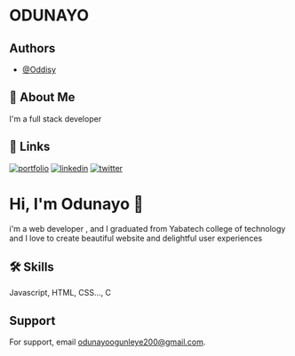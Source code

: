 # ODUNAYO
## Authors

- [@Oddisy](https://www.github.com/oddisy)


## 🚀 About Me
I'm a full stack developer

## 🔗 Links
[![portfolio](https://img.shields.io/badge/my_portfolio-000?style=for-the-badge&logo=ko-fi&logoColor=white)](https://github.com/Oddisy)
[![linkedin](https://img.shields.io/badge/linkedin-0A66C2?style=for-the-badge&logo=linkedin&logoColor=white)](www.linkedin.com/in/ogunleye-odunayo-4a444b23a)
[![twitter](https://img.shields.io/badge/twitter-1DA1F2?style=for-the-badge&logo=twitter&logoColor=white)](https://twitter.com/oddissy2/status/1524071555747094529?s=21&t=YtEpLHZMeBxBuoR2w6ZW6A)


# Hi, I'm Odunayo 👋
 i'm a web developer , and I graduated from Yabatech college of technology 
  and I love to create beautiful website and delightful user experiences


## 🛠 Skills
Javascript, HTML, CSS..., C


## Support

For support, email odunayoogunleye200@gmail.com.

